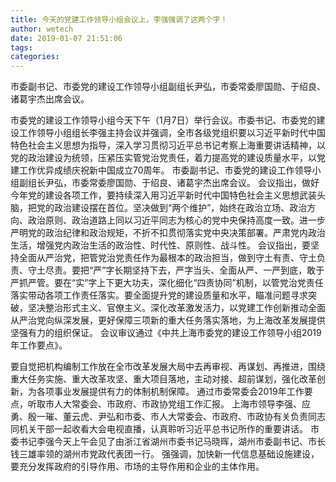 ```yaml
---
title: 今天的党建工作领导小组会议上，李强强调了这两个字！
author: wetech
date: 2019-01-07 21:51:06
tags: 
categories: 
---
```

市委副书记、市委党的建设工作领导小组副组长尹弘，市委常委廖国勋、于绍良、诸葛宇杰出席会议。
<!-- more -->
市委党的建设工作领导小组今天下午（1月7日）举行会议。市委书记、市委党的建设工作领导小组组长李强主持会议并强调，全市各级党组织要以习近平新时代中国特色社会主义思想为指导，深入学习贯彻习近平总书记考察上海重要讲话精神，以党的政治建设为统领，压紧压实管党治党责任，着力提高党的建设质量水平，以党建工作优异成绩庆祝新中国成立70周年。
市委副书记、市委党的建设工作领导小组副组长尹弘，市委常委廖国勋、于绍良、诸葛宇杰出席会议。
会议指出，做好今年党的建设各项工作，要持续深入用习近平新时代中国特色社会主义思想武装头脑，把党的政治建设摆在首位。坚决做到“两个维护”，始终在政治立场、政治方向、政治原则、政治道路上同以习近平同志为核心的党中央保持高度一致。进一步严明党的政治纪律和政治规矩，不折不扣贯彻落实党中央决策部署。严肃党内政治生活，增强党内政治生活的政治性、时代性、原则性、战斗性。
会议指出，要坚持全面从严治党，把管党治党责任作为最根本的政治担当，做到守土有责、守土负责、守土尽责。要把“严”字长期坚持下去，严字当头、全面从严、一严到底，敢于严抓严管。要在“实”字上下更大功夫，深化细化“四责协同”机制，以管党治党责任落实带动各项工作责任落实。要全面提升党的建设质量和水平，瞄准问题寻求突破，坚决整治形式主义、官僚主义。深化改革激发活力，以党建工作创新推动全面从严治党向纵深发展，更好保障三项新的重大任务落实落地，为上海改革发展提供坚强有力的组织保证。
会议审议通过《中共上海市委党的建设工作领导小组2019年工作要点》。
 
 
要自觉把机构编制工作放在全市改革发展大局中去再审视、再谋划、再推进，围绕重大任务实施、重大改革攻坚、重大项目落地，主动对接、超前谋划，强化改革创新，为各项事业发展提供有力的体制机制保障。
通过市委常委会2019年工作要点，听取市人大常委会、市政府、市政协党组工作汇报。
上海市领导李强、应勇、殷一璀、董云虎、尹弘和市委、市人大常委会、市政府、市政协有关负责同志同机关干部一起收看大会电视直播，认真聆听习近平总书记所作的重要讲话。
市委书记李强今天上午会见了由浙江省湖州市委书记马晓晖，湖州市委副书记、市长钱三雄率领的湖州市党政代表团一行。
强强调，加快新一代信息基础设施建设，要充分发挥政府的引导作用、市场的主导作用和企业的主体作用。
